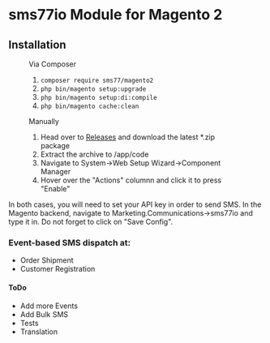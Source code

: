 <p align="center">
    <img src="https://www.sms77.io/wp-content/uploads/2019/07/sms77-Logo-400x79.png" alt="" />
</p>

# sms77io Module for Magento 2

## Installation
<figure>
    <figcaption>Via Composer</figcaption>
    <ol>
        <li><code>composer require sms77/magento2</code></li>
        <li><code>php bin/magento setup:upgrade</code></li>
        <li><code>php bin/magento setup:di:compile</code></li>
        <li><code>php bin/magento cache:clean</code></li>
    </ol>
</figure>

<figure>
    <figcaption>Manually</figcaption>
    <ol>
        <li>Head over to <a href='https://github.com/sms77io/magento2-module/releases'>Releases</a> and download the latest *.zip package</li>
        <li>Extract the archive to /app/code</li>
        <li>Navigate to System->Web Setup Wizard->Component Manager</li>
        <li>Hover over the "Actions" columnn and click it to press "Enable"</li>
    </ol>
</figure>

In both cases, you will need to set your API key in order to send SMS.
In the Magento backend, navigate to Marketing.Communications->sms77io and type it in.
Do not forget to click on "Save Config".

### Event-based SMS dispatch at:
- Order Shipment
- Customer Registration

#### ToDo
- Add more Events
- Add Bulk SMS
- Tests
- Translation